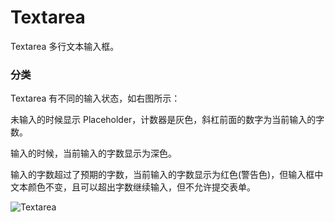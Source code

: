 # Textarea

Textarea 多行文本输入框。

### 分类

<div class="imgblock">
  <div class="sm">
    <p>Textarea 有不同的输入状态，如右图所示：</p>
    <p>未输入的时候显示 Placeholder，计数器是灰色，斜杠前面的数字为当前输入的字数。</p>
    <p>输入的时候，当前输入的字数显示为深色。</p>
    <p>输入的字数超过了预期的字数，当前输入的字数显示为红色(警告色)，但输入框中文本颜色不变，且可以超出字数继续输入，但不允许提交表单。</p>
  </div>
  <div class="sm">
    <img class="img" src="https://ws1.sinaimg.cn/large/006oPFLAly1frz4nznfoyj30m60pkwfc.jpg" alt="Textarea"/>
  </div>
</div>

